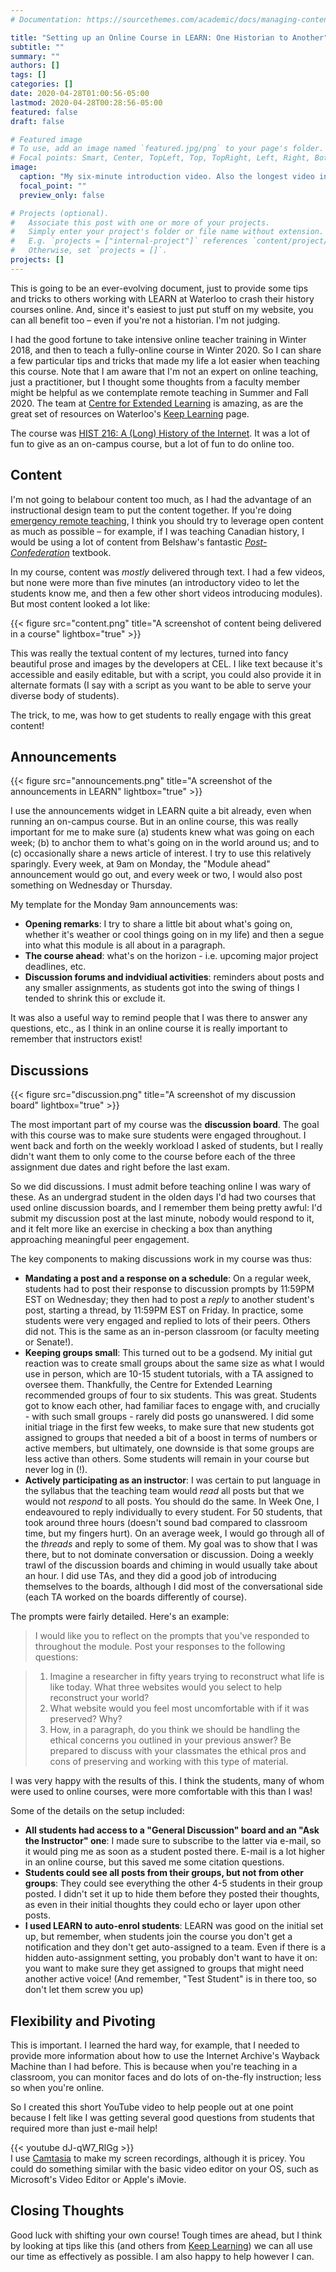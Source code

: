 ```yaml
---
# Documentation: https://sourcethemes.com/academic/docs/managing-content/

title: "Setting up an Online Course in LEARN: One Historian to Another"
subtitle: ""
summary: ""
authors: []
tags: []
categories: []
date: 2020-04-28T01:00:56-05:00
lastmod: 2020-04-28T00:28:56-05:00
featured: false
draft: false

# Featured image
# To use, add an image named `featured.jpg/png` to your page's folder.
# Focal points: Smart, Center, TopLeft, Top, TopRight, Left, Right, BottomLeft, Bottom, BottomRight.
image:
  caption: "My six-minute introduction video. Also the longest video in HIST 216."
  focal_point: ""
  preview_only: false

# Projects (optional).
#   Associate this post with one or more of your projects.
#   Simply enter your project's folder or file name without extension.
#   E.g. `projects = ["internal-project"]` references `content/project/deep-learning/index.md`.
#   Otherwise, set `projects = []`.
projects: []
---
```


This is going to be an ever-evolving document, just to provide some tips and tricks to others working with LEARN at Waterloo to crash their history courses online. And, since it's easiest to just put stuff on my website, you can all benefit too – even if you're not a historian. I'm not judging.

I had the good fortune to take intensive online teacher training in Winter 2018, and then to teach a fully-online course in Winter 2020. So I can share a few particular tips and tricks that made my life a lot easier when teaching this course. Note that I am aware that I'm not an expert on online teaching, just a practitioner, but I thought some thoughts from a faculty member might be helpful as we contemplate remote teaching in Summer and Fall 2020. The team at [Centre for Extended Learning](https://uwaterloo.ca/extended-learning/) is amazing, as are the great set of resources on Waterloo's [Keep Learning](https://uwaterloo.ca/keep-learning/) page. 

The course was [HIST 216: A (Long) History of the Internet](https://uwaterloo.ca/history/sites/ca.history/files/uploads/files/hist216_online_course_details.pdf). It was a lot of fun to give as an on-campus course, but a lot of fun to do online too. 

## Content

I'm not going to belabour content too much, as I had the advantage of an instructional design team to put the content together. If you're doing [emergency remote teaching](/post/caut-webinar/), I think you should try to leverage open content as much as possible – for example, if I was teaching Canadian history, I would be using a lot of content from Belshaw's fantastic [_Post-Confederation_](https://opentextbc.ca/postconfederation/front-matter/about-the-book/) textbook. 

In my course, content was _mostly_ delivered through text. I had a few videos, but none were more than five minutes (an introductory video to let the students know me, and then a few other short videos introducing modules). But most content looked a lot like:

{{< figure src="content.png" title="A screenshot of content being delivered in a course" lightbox="true" >}}

This was really the textual content of my lectures, turned into fancy beautiful prose and images by the developers at CEL. I like text because it's accessible and easily editable, but with a script, you could also provide it in alternate formats (I say with a script as you want to be able to serve your diverse body of students). 

The trick, to me, was how to get students to really engage with this great content!

## Announcements

{{< figure src="announcements.png" title="A screenshot of the announcements in LEARN" lightbox="true" >}}

I use the announcements widget in LEARN quite a bit already, even when running an on-campus course. But in an online course, this was really important for me to make sure (a) students knew what was going on each week; (b) to anchor them to what's going on in the world around us; and to \(c) occasionally share a news article of interest. I try to use this relatively sparingly. Every week, at 9am on Monday, the "Module ahead" announcement would go out, and every week or two, I would also post something on Wednesday or Thursday. 

My template for the Monday 9am announcements was:

* **Opening remarks**: I try to share a little bit about what's going on, whether it's weather or cool things going on in my life) and then a segue into what this module is all about in a paragraph.
* **The course ahead**: what's on the horizon - i.e. upcoming major project deadlines, etc.
* **Discussion forums and indvidiual activities**: reminders about posts and any smaller assignments, as students got into the swing of things I tended to shrink this or exclude it.

It was also a useful way to remind people that I was there to answer any questions, etc., as I think in an online course it is really important to remember that instructors exist!

## Discussions

{{< figure src="discussion.png" title="A screenshot of my discussion board" lightbox="true" >}}

The most important part of my course was the **discussion board**. The goal with this course was to make sure students were engaged throughout. I went back and forth on the weekly workload I asked of students, but I really didn't want them to only come to the course before each of the three assignment due dates and right before the last exam.

So we did discussions. I must admit before teaching online I was wary of these. As an undergrad student in the olden days I'd had two courses that used online discussion boards, and I remember them being pretty awful: I'd submit my discussion post at the last minute, nobody would respond to it, and it felt more like an exercise in checking a box than anything approaching meaningful peer engagement. 

The key components to making discussions work in my course was thus:

* **Mandating a post and a response on a schedule**: On a regular week, students had to post their response to discussion prompts by 11:59PM EST on Wednesday; they then had to post a *reply* to another student's post, starting a thread, by 11:59PM EST on Friday. In practice, some students were very engaged and replied to lots of their peers. Others did not. This is the same as an in-person classroom (or faculty meeting or Senate!).
* **Keeping groups small**: This turned out to be a godsend. My initial gut reaction was to create small groups about the same size as what I would use in person, which are 10-15 student tutorials, with a TA assigned to oversee them. Thankfully, the Centre for Extended Learning recommended groups of four to six students. This was great. Students got to know each other, had familiar faces to engage with, and crucially - with such small groups - rarely did posts go unanswered. I did some initial triage in the first few weeks, to make sure that new students got assigned to groups that needed a bit of a boost in terms of numbers or active members, but ultimately, one downside is that some groups are less active than others. Some students will remain in your course but never log in (!).
* **Actively participating as an instructor**: I was certain to put language in the syllabus that the teaching team would _read_ all posts but that we would not _respond_ to all posts. You should do the same. In Week One, I endeavoured to reply individually to every student. For 50 students, that took around three hours (doesn't sound bad compared to classroom time, but my fingers hurt). On an average week, I would go through all of the _threads_ and reply to some of them. My goal was to show that I was there, but to not dominate conversation or discussion. Doing a weekly trawl of the discussion boards and chiming in would usually take about an hour. I did use TAs, and they did a good job of introducing themselves to the boards, although I did most of the conversational side (each TA worked on the boards differently of course). 

The prompts were fairly detailed. Here's an example:

>I would like you to reflect on the prompts that you've responded to throughout the module. Post your responses to the following questions:

>	1. Imagine a researcher in fifty years trying to reconstruct what life is like today. What three websites would you select to help reconstruct your world?
>   2. What website would you feel most uncomfortable with if it was preserved? Why?
>   3. How, in a paragraph, do you think we should be handling the ethical concerns you outlined in your previous answer? Be prepared to discuss with your classmates the ethical pros and cons of preserving and working with this type of material.

I was very happy with the results of this. I think the students, many of whom were used to online courses, were more comfortable with this than I was!

Some of the details on the setup included:

* **All students had access to a "General Discussion" board and an "Ask the Instructor" one**: I made sure to subscribe to the latter via e-mail, so it would ping me as soon as a student posted there. E-mail is a lot higher in an online course, but this saved me some citation questions. 
* **Students could see all posts from their groups, but not from other groups**: They could see everything the other 4-5 students in their group posted. I didn't set it up to hide them before they posted their thoughts, as even in their initial thoughts they could echo or layer upon other posts. 
* **I used LEARN to auto-enrol students**: LEARN was good on the initial set up, but remember, when students join the course you don't get a notification and they don't get auto-assigned to a team. Even if there is a hidden auto-assignment setting, you probably don't want to have it on: you want to make sure they get assigned to groups that might need another active voice! (And remember, "Test Student" is in there too, so don't let them screw you up)

## Flexibility and Pivoting

This is important. I learned the hard way, for example, that I needed to provide more information about how to use the Internet Archive's Wayback Machine than I had before. This is because when you're teaching in a classroom, you can monitor faces and do lots of on-the-fly instruction; less so when you're online.

So I created this short YouTube video to help people out at one point because I felt like I was getting several good questions from students that required more than just e-mail help! 

{{< youtube dJ-qW7_RlGg >}}
<br/>
I use [Camtasia](https://www.techsmith.com/video-editor.html) to make my screen recordings, although it is pricey. You could do something similar with the basic video editor on your OS, such as Microsoft's Video Editor or Apple's iMovie.

## Closing Thoughts

Good luck with shifting your own course! Tough times are ahead, but I think by looking at tips like this (and others from [Keep Learning](https://uwaterloo.ca/keep-learning/)) we can all use our time as effectively as possible. I am also happy to help however I can.